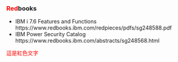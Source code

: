 <h3><font color="red">Red</font>books</h3>

<ul>
  <li>IBM i 7.6 Features and Functions<br />https://www.redbooks.ibm.com/redpieces/pdfs/sg248588.pdf</li>
  <li>IBM Power Security Catalog<br />https://www.redbooks.ibm.com/abstracts/sg248568.html</li>
</ul>

<span style="color:red">這是紅色文字</span>
